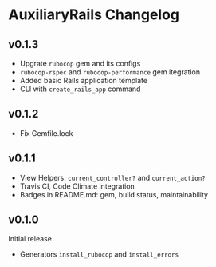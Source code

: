 # AuxiliaryRails Changelog

## v0.1.3

* Upgrate `rubocop` gem and its configs
* `rubocop-rspec` and `rubocop-performance` gem itegration
* Added basic Rails application template
* CLI with `create_rails_app` command

## v0.1.2

* Fix Gemfile.lock

## v0.1.1

* View Helpers: `current_controller?` and `current_action?`
* Travis CI, Code Climate integration
* Badges in README.md: gem, build status, maintainability

## v0.1.0

Initial release

* Generators `install_rubocop` and `install_errors`
